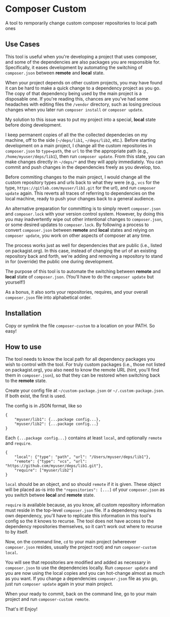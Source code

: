 # Composer Custom

A tool to remporarily change custom composer repositories to local path ones

## Use Cases

This tool is useful when you're developing a project that uses composer, and some of the dependencies are also packages you are responsible for. Specifically, it eases development by automating the switching of `composer.json` between **remote** and **local** state.

When your project depends on other custom projects, you may have found it can be hard to make a quick change to a dependency project as you go. The copy of that dependency being used by the main project is a disposable one. If you're reading this, chances are you've had some headaches with editing files the `/vendor` directory, such as losing precious changes when you later run `composer install` or `composer update`.

My solution to this issue was to put my project into a special, **local** state before doing development.

I keep permanent copies of all the the collected dependecies on my machine, off to the side (`~/deps/lib1`, `~/deps/lib2`, etc.). Before starting development on a main project, I change all the custom repositories in `composer.json` to `type=path`, the `url` to the the appropriate path (e.g., `/home/myuser/deps/lib1`), then run `composer update`. From this state, you can make changes directly in `~/deps/*` and they will apply immediately. You can commit and push changes in the dependencies freely as you develop, too.

Before commiting changes to the main project, I would change all the custom repository types and urls back to what they were (e.g., `vcs` for the type, `https://gitlab.com/myuser/lib1.git` for the url), and run `composer update` again. This reverts all traces of referring to dependencies on the local machine, ready to push your changes back to a general audience.

An alternative preparation for committing is to simply revert `composer.json` and `composer.lock` with your version control system. However, by doing this you may inadvertently wipe out other intentional changes to `composer.json`, or some desired updates to `composer.lock`. By following a process to convert `composer.json` between **remote** and **local** states and relying on `composer update`, you work on other aspects of composer at any time.

The process works just as well for dependencies that are public (i.e., listed on packagist.org). In this case, instead of changing the url of an existing repository back and forth, we're adding and removing a repository to stand in for (override) the public one during development.

The purpose of this tool is to automate the switching between **remote** and **local** state of `composer.json`. (You'll have to do the `composer update` but yourself!)

As a bonus, it also sorts your repositories, requires, and your overall `composer.json` file into alphabetical order.

## Installation

Copy or symlink the file `composer-custom` to a location on your PATH. So easy!

## How to use

The tool needs to know the local path for all dependency packages you wish to control with the tool. For truly custom packages (i.e., those not listed on packagist.org), you also need to know the remote URL (hint, you'll find them in `composer.json`), so that they can be restored when switching back to the **remote** state.

Create your config file at `~/custom-package.json` or `~/.custom-package.json`. If both exist, the first is used.

The config is in JSON format, like so

```
{
    "myuser/lib1": {...package config...},
    "myuser/lib2": {...package config...}
}
```

Each `{...package config...}` contains at least `local`, and optionally `remote` and `require`.

```
{
    "local": {"type": "path", "url": "/Users/myuser/deps/lib1"},
    "remote": {"type": "vcs", "url": "https://github.com/myuser/deps/lib1.git"},
    "require": ["myuser/lib2"]
}
```

`local` should be an object, and so should `remote` if it is given. These object will be placed as-is into the `"repositories": [...]` of your `composer.json` as you switch betwee **local** and **remote** state.

`require` is available because, as you know, all custom repository information must reside in the top-level `composer.json` file. If a dependency requires its own dependency, you'll have to replicate this information in this tool's config so the it knows to recurse. The tool does not have access to the dependency repositories themselves, so it can't work out where to recurse to by itself.

Now, on the command line, `cd` to your main project (whereever `composer.json` resides, usually the project root) and run `composer-custom local`.

You will see that repositories are modified and added as necessary in `composer.json` to use the dependencies locally. Run `composer update` and you are now using the local copies and you can hot-change almost as much as you want. If you change a dependencies `composer.json` file as you go, just run `composer update` again in your main project.

When your ready to commit, back on the command line, go to your main project and run `composer-custom remote`.

That's it! Enjoy!
